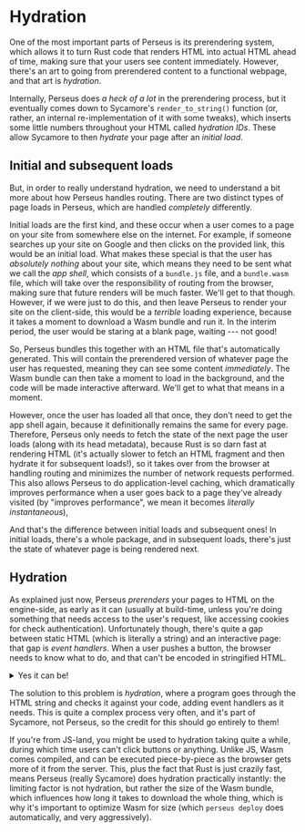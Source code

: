 # Hydration

One of the most important parts of Perseus is its prerendering system, which allows it to turn Rust code that renders HTML into actual HTML ahead of time, making sure that your users see content immediately. However, there's an art to going from prerendered content to a functional webpage, and that art is *hydration*.

Internally, Perseus does *a heck of a lot* in the prerendering process, but it eventually comes down to Sycamore's `render_to_string()` function (or, rather, an internal re-implementation of it with some tweaks), which inserts some little numbers throughout your HTML called *hydration IDs*. These allow Sycamore to then *hydrate* your page after an *initial load*.

## Initial and subsequent loads

But, in order to really understand hydration, we need to understand a bit more about how Perseus handles routing. There are two distinct types of page loads in Perseus, which are handled *completely* differently.

Initial loads are the first kind, and these occur when a user comes to a page on your site from somewhere else on the internet. For example, if someone searches up your site on Google and then clicks on the provided link, this would be an initial load. What makes these special is that the user has *absolutely nothing* about your site, which means they need to be sent what we call the *app shell*, which consists of a `bundle.js` file, and a `bundle.wasm` file, which will take over the responsibility of routing from the browser, making sure that future renders will be much faster. We'll get to that though. However, if we were just to do this, and then leave Perseus to render your site on the client-side, this would be a *terrible* loading experience, because it takes a moment to download a Wasm bundle and run it. In the interim period, the user would be staring at a blank page, waiting --- not good!

So, Perseus bundles this together with an HTML file that's automatically generated. This will contain the prerendered version of whatever page the user has requested, meaning they can see some content *immediately*. The Wasm bundle can then take a moment to load in the background, and the code will be made interactive afterward. We'll get to what that means in a moment.

However, once the user has loaded all that once, they don't need to get the app shell again, because it definitionally remains the same for every page. Therefore, Perseus only needs to fetch the state of the next page the user loads (along with its head metadata), because Rust is so darn fast at rendering HTML (it's actually slower to fetch an HTML fragment and then hydrate it for subsequent loads!), so it takes over from the browser at handling routing and minimizes the number of network requests performed. This also allows Perseus to do application-level caching, which dramatically improves performance when a user goes back to a page they've already visited (by "improves performance", we mean it becomes *literally instantaneous*),

And that's the difference between initial loads and subsequent ones! In initial loads, there's a whole package, and in subsequent loads, there's just the state of whatever page is being rendered next.

## Hydration

As explained just now, Perseus *prerenders* your pages to HTML on the engine-side, as early as it can (usually at build-time, unless you're doing something that needs access to the user's request, like accessing cookies for check authentication). Unfortunately though, there's quite a gap between static HTML (which is literally a string) and an interactive page: that gap is *event handlers*. When a user pushes a button, the browser needs to know what to do, and that can't be encoded in stringified HTML.

<details>

<summary>Yes it can be!</summary>

Okay, if you're used to using vanilla JavaScript, you might be recalling how you could write something like this:

```html
<button onclick="console.log('Clicked!')">Click!</button>
```

In this case, the event handler is absolutely encoded in the static HTML, but this doesn't play well with Wasm at all just yet. One day, hopefully, we'll be able to encode event handlers properly in static HTML, but this may actually be slower than the approach we're about to describe.

You might also be familiar with a framework like [Qwik](https://qwik.builder.io), which uses something called *resumability*, which translates to basically bringing framework complexities back to the basics of string Javascript inside HTML. Unfortunately, this isn't yet possible with Wasm. Perseus does the next-best thing.

</details>

The solution to this problem is *hydration*, where a program goes through the HTML string and checks it against your code, adding event handlers as it needs. This is quite a complex process very often, and it's part of Sycamore, not Perseus, so the credit for this should go entirely to them!

If you're from JS-land, you might be used to hydration taking quite a while, during which time users can't click buttons or anything. Unlike JS, Wasm comes compiled, and can be executed piece-by-piece as the browser gets more of it from the server. This, plus the fact that Rust is just crazily fast, means Perseus (really Sycamore) does hydration practically instantly: the limiting factor is not hydration, but rather the size of the Wasm bundle, which influences how long it takes to download the whole thing, which is why it's important to optimize Wasm for size (which `perseus deploy` does automatically, and very aggressively).
